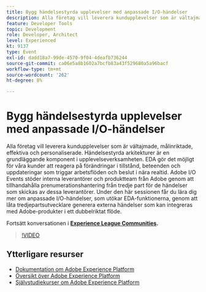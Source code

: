 ```yaml
---
title: Bygg händelsestyrda upplevelser med anpassade I/O-händelser
description: Alla företag vill leverera kundupplevelser som är vältajmade, målinriktade, effektiva och personaliserade. Händelsestyrda arkitekturer är en grundläggande komponent i upplevelseverksamheten. EDA gör det möjligt för våra kunder att reagera på förändringar i tillstånd, beteenden och uppdateringar som triggar arbetsflöden och beslut i nära realtid. Adobe I/O Events stöder interna leverantörer och produktteam från Adobe genom att tillhandahålla prenumerationshantering från tredje part för de händelser som skickas av dessa leverantörer. Under den här sessionen får du lära dig mer om anpassade I/O-händelser, som utökar EDA-funktionerna, genom att låta tredjepartsutvecklare generera externa händelser som kan integreras med Adobe-produkter i ett dubbelriktat flöde.
feature: Developer Tools
topic: Development
role: Developer, Architect
level: Experienced
kt: 9137
type: Event
exl-id: dadd18a7-99de-4570-9f04-4deafb736244
source-git-commit: ca06e5a8b1602a7bcfb83a43f529680a5a96bacf
workflow-type: tm+mt
source-wordcount: '262'
ht-degree: 8%

---
```


# Bygg händelsestyrda upplevelser med anpassade I/O-händelser

Alla företag vill leverera kundupplevelser som är vältajmade, målinriktade, effektiva och personaliserade. Händelsestyrda arkitekturer är en grundläggande komponent i upplevelseverksamheten. EDA gör det möjligt för våra kunder att reagera på förändringar i tillstånd, beteenden och uppdateringar som triggar arbetsflöden och beslut i nära realtid. Adobe I/O Events stöder interna leverantörer och produktteam från Adobe genom att tillhandahålla prenumerationshantering från tredje part för de händelser som skickas av dessa leverantörer. Under den här sessionen får du lära dig mer om anpassade I/O-händelser, som utökar EDA-funktionerna, genom att låta tredjepartsutvecklare generera externa händelser som kan integreras med Adobe-produkter i ett dubbelriktat flöde.

Fortsätt konversationen i **[Experience League Communities](https://adobe.ly/3kXfjdx).**

>[!VIDEO](https://video.tv.adobe.com/v/337616/?quality=12&learn=on&hidetitle=true)

## Ytterligare resurser

- [Dokumentation om Adobe Experience Platform](https://experienceleague.adobe.com/docs/experience-platform.html)
- [Översikt över Adobe Experience Platform](https://experienceleague.adobe.com/docs/experience-platform/landing/home.html)
- [Självstudiekurser om Adobe Experience Platform](https://experienceleague.adobe.com/docs/platform-learn/tutorials/overview.html?lang=sv)
